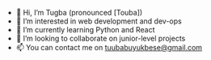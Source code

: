 - 👋 Hi, I’m Tugba (pronounced [Touba])
- 👀 I’m interested in web development and dev-ops
- 🌱 I’m currently learning Python and React
- 💞️ I’m looking to collaborate on junior-level projects
- 📫 You can contact me on tuubabuyukbese@gmail.com

<!---
sevorbeupstry/sevorbeupstry is a ✨ special ✨ repository because its `README.md` (this file) appears on your GitHub profile.
You can click the Preview link to take a look at your changes.
--->
